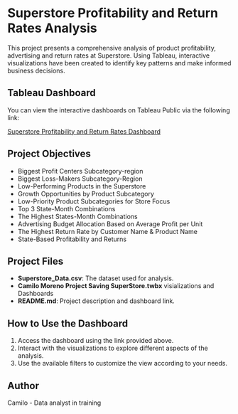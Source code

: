 # Superstore Profitability and Return Rates Analysis

This project presents a comprehensive analysis of product profitability, advertising  and return rates at Superstore. Using Tableau, interactive visualizations have been created to identify key patterns and make informed business decisions.

## Tableau Dashboard

You can view the interactive dashboards on Tableau Public via the following link:

[Superstore Profitability and Return Rates Dashboard](https://public.tableau.com/app/profile/camilo.moreno5004/viz/CamiloMorenoProjectSavingSuperStore/ReturnItems?publish=yes)

## Project Objectives

- Biggest Profit Centers Subcategory-region
- Biggest Loss-Makers Subcategory-Region
- Low-Performing Products in the Superstore
- Growth Opportunities by Product Subcategory
- Low-Priority Product Subcategories for Store Focus
- Top 3 State-Month Combinations
- The Highest States-Month Combinations
- Advertising Budget Allocation Based on Average Profit per Unit
- The Highest Return Rate by Customer Name & Product Name
- State-Based Profitability and Returns

## Project Files

- **Superstore_Data.csv**: The dataset used for analysis.
- **Camilo Moreno Project Saving SuperStore.twbx** visializations and Dashboards
- **README.md**: Project description and dashboard link.

## How to Use the Dashboard

1. Access the dashboard using the link provided above.
2. Interact with the visualizations to explore different aspects of the analysis.
3. Use the available filters to customize the view according to your needs.

## Author

Camilo - Data analyst in training 
